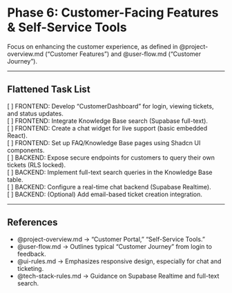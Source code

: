 # Phase 6: Customer-Facing Features & Self-Service Tools

Focus on enhancing the customer experience, as defined in @project-overview.md (“Customer Features”) and @user-flow.md (“Customer Journey”).

---

## Flattened Task List

[ ] FRONTEND: Develop “CustomerDashboard” for login, viewing tickets, and status updates.  
[ ] FRONTEND: Integrate Knowledge Base search (Supabase full-text).  
[ ] FRONTEND: Create a chat widget for live support (basic embedded React).  
[ ] FRONTEND: Set up FAQ/Knowledge Base pages using Shadcn UI components.  
[ ] BACKEND: Expose secure endpoints for customers to query their own tickets (RLS locked).  
[ ] BACKEND: Implement full-text search queries in the Knowledge Base table.  
[ ] BACKEND: Configure a real-time chat backend (Supabase Realtime).  
[ ] BACKEND: (Optional) Add email-based ticket creation integration.

---

## References
- @project-overview.md → “Customer Portal,” “Self-Service Tools.”  
- @user-flow.md → Outlines typical “Customer Journey” from login to feedback.  
- @ui-rules.md → Emphasizes responsive design, especially for chat and ticketing.  
- @tech-stack-rules.md → Guidance on Supabase Realtime and full-text search.  
